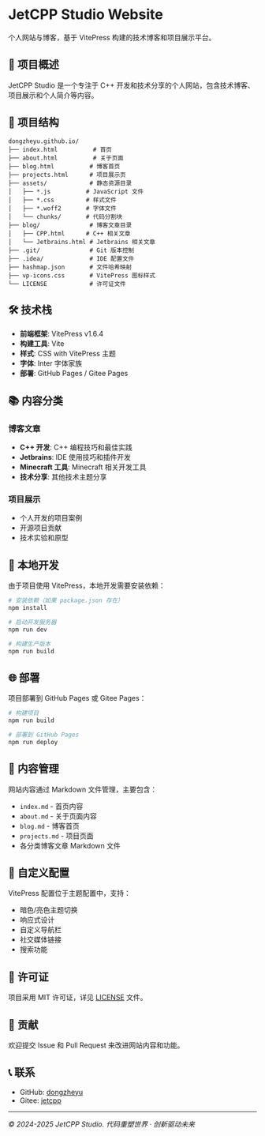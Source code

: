 # JetCPP Studio Website

个人网站与博客，基于 VitePress 构建的技术博客和项目展示平台。

## 🚀 项目概述

JetCPP Studio 是一个专注于 C++ 开发和技术分享的个人网站，包含技术博客、项目展示和个人简介等内容。

## 📁 项目结构

```
dongzheyu.github.io/
├── index.html          # 首页
├── about.html          # 关于页面
├── blog.html          # 博客首页
├── projects.html      # 项目展示页
├── assets/            # 静态资源目录
│   ├── *.js          # JavaScript 文件
│   ├── *.css         # 样式文件
│   ├── *.woff2       # 字体文件
│   └── chunks/       # 代码分割块
├── blog/              # 博客文章目录
│   ├── CPP.html      # C++ 相关文章
│   └── Jetbrains.html # Jetbrains 相关文章
├── .git/              # Git 版本控制
├── .idea/             # IDE 配置文件
├── hashmap.json       # 文件哈希映射
├── vp-icons.css       # VitePress 图标样式
└── LICENSE            # 许可证文件
```

## 🛠️ 技术栈

- **前端框架**: VitePress v1.6.4
- **构建工具**: Vite
- **样式**: CSS with VitePress 主题
- **字体**: Inter 字体家族
- **部署**: GitHub Pages / Gitee Pages

## 📚 内容分类

### 博客文章
- **C++ 开发**: C++ 编程技巧和最佳实践
- **Jetbrains**: IDE 使用技巧和插件开发
- **Minecraft 工具**: Minecraft 相关开发工具
- **技术分享**: 其他技术主题分享

### 项目展示
- 个人开发的项目案例
- 开源项目贡献
- 技术实验和原型

## 🚀 本地开发

由于项目使用 VitePress，本地开发需要安装依赖：

```bash
# 安装依赖（如果 package.json 存在）
npm install

# 启动开发服务器
npm run dev

# 构建生产版本
npm run build
```

## 🌐 部署

项目部署到 GitHub Pages 或 Gitee Pages：

```bash
# 构建项目
npm run build

# 部署到 GitHub Pages
npm run deploy
```

## 📝 内容管理

网站内容通过 Markdown 文件管理，主要包含：

- `index.md` - 首页内容
- `about.md` - 关于页面内容  
- `blog.md` - 博客首页
- `projects.md` - 项目页面
- 各分类博客文章 Markdown 文件

## 🔧 自定义配置

VitePress 配置位于主题配置中，支持：

- 暗色/亮色主题切换
- 响应式设计
- 自定义导航栏
- 社交媒体链接
- 搜索功能

## 📄 许可证

项目采用 MIT 许可证，详见 [LICENSE](LICENSE) 文件。

## 🤝 贡献

欢迎提交 Issue 和 Pull Request 来改进网站内容和功能。

## 📞 联系

- GitHub: [dongzheyu](https://github.com/dongzheyu)
- Gitee: [jetcpp](https://gitee.com/jetcpp)

---

*© 2024-2025 JetCPP Studio. 代码重塑世界 · 创新驱动未来*